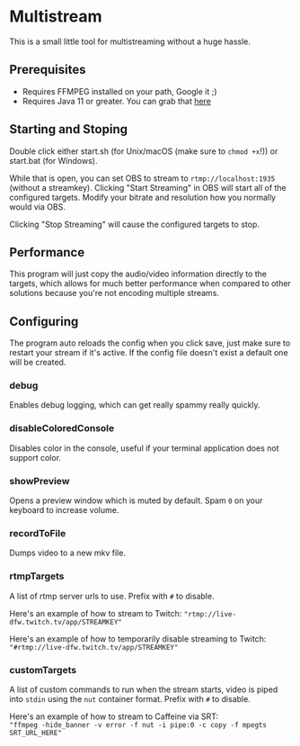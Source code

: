 # Multistream

This is a small little tool for multistreaming without a huge hassle.

## Prerequisites

-   Requires FFMPEG installed on your path, Google it ;)
-   Requires Java 11 or greater. You can grab that [here](https://adoptium.net/)

## Starting and Stoping

Double click either start.sh (for Unix/macOS (make sure to `chmod +x`!)) or start.bat (for Windows).

While that is open, you can set OBS to stream to `rtmp://localhost:1935` (without a streamkey). Clicking "Start Streaming" in OBS will start all of the configured targets. Modify your bitrate and resolution how you normally would via OBS.

Clicking "Stop Streaming" will cause the configured targets to stop.

## Performance

This program will just copy the audio/video information directly to the targets, which allows for much better performance when compared to other solutions because you're not encoding multiple streams.

## Configuring

The program auto reloads the config when you click save, just make sure to restart your stream if it's active. If the config file doesn't exist a default one will be created.

### debug

Enables debug logging, which can get really spammy really quickly.

### disableColoredConsole

Disables color in the console, useful if your terminal application does not support color.

### showPreview

Opens a preview window which is muted by default. Spam `0` on your keyboard to increase volume.

### recordToFile

Dumps video to a new mkv file.

### rtmpTargets

A list of rtmp server urls to use. Prefix with `#` to disable.

Here's an example of how to stream to Twitch:
`"rtmp://live-dfw.twitch.tv/app/STREAMKEY"`

Here's an example of how to temporarily disable streaming to Twitch:
`"#rtmp://live-dfw.twitch.tv/app/STREAMKEY"`

### customTargets

A list of custom commands to run when the stream starts, video is piped into `stdin` using the `nut` container format. Prefix with `#` to disable.

Here's an example of how to stream to Caffeine via SRT:  
`"ffmpeg -hide_banner -v error -f nut -i pipe:0 -c copy -f mpegts SRT_URL_HERE"`
